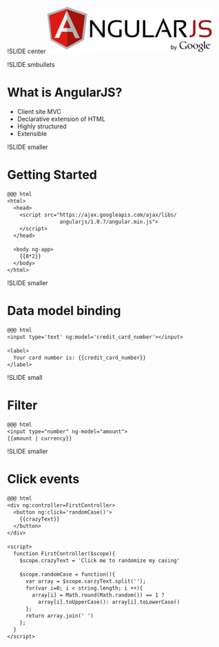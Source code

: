 !SLIDE center
![angularjs](angularjs.png)

!SLIDE smbullets
# What is AngularJS? #
* Client site MVC
* Declarative extension of HTML
* Highly structured
* Extensible

!SLIDE smaller
# Getting Started #

    @@@ html
    <html>
      <head>
        <script src="https://ajax.googleapis.com/ajax/libs/
                     angularjs/1.0.7/angular.min.js">
        </script>
      </head>

      <body ng-app>
        {{8*2}}
      </body>
    </html>

!SLIDE smaller
# Data model binding #

    @@@ html
    <input type='text' ng:model='credit_card_number'></input>

    <label>
      Your card number is: {{credit_card_number}}
    </label>

!SLIDE small
# Filter #
    @@@ html
    <input type="number" ng-model="amount">
    {{amount | currency}}

!SLIDE smaller
# Click events #
    @@@ html
    <div ng:controller=FirstController>
      <button ng:click='randomCase()'>
        {{crazyText}}
      </button>
    </div>

    <script>
      function FirstController($scope){
        $scope.crazyText = 'Click me to randomize my casing'

        $scope.randomCase = function(){
          var array = $scope.carzyText.split('');
          for(var i=0; i < string.length; i ++){
            array[i] = Math.round(Math.random()) == 1 ?
              array[i].toUpperCase(): array[i].toLowerCase()
          };
          return array.join(' ')
        };
      }
    </script>
